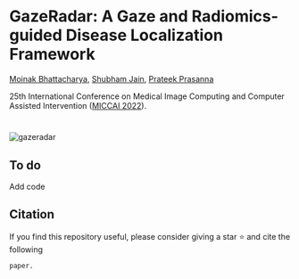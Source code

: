# GazeRadar: A Gaze and Radiomics-guided Disease Localization Framework
[Moinak Bhattacharya](https://sites.google.com/view/moinakb), [Shubham Jain](https://www3.cs.stonybrook.edu/~jain/), [Prateek Prasanna](https://prateekprasanna.com/)

25th International Conference on Medical Image Computing and Computer Assisted Intervention ([MICCAI 2022](https://conferences.miccai.org/2022/en/)).

#
![gazeradar](https://user-images.githubusercontent.com/51439156/176207893-bfb4941b-4d9b-4a09-98f3-a931f31ca7ef.png)

## To do
Add code
## Citation
If you find this repository useful, please consider giving a star :star: and cite the following
```
paper.
```
